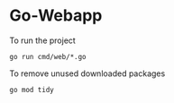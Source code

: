 # Go-Webapp

To run the project

`go run cmd/web/*.go`

To remove unused downloaded packages

`go mod tidy`